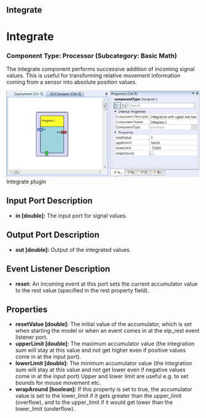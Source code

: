 ##

## Integrate

# Integrate

### Component Type: Processor (Subcategory: Basic Math)

The integrate component performs successive addition of incoming signal values. This is useful for transforming relative movement information coming from a sensor into absolute position values.

![Screenshot: Integrate plugin](./img/Integrate.jpg "Screenshot: Integrate plugin")  
Integrate plugin

## Input Port Description

- **in \[double\]:** The input port for signal values.

## Output Port Description

- **out \[double\]:** Output of the integrated values.

## Event Listener Description

- **reset:** An incoming event at this port sets the current accumulator value to the rest value (specified in the rest property field).

## Properties

- **resetValue \[double\]:** The initial value of the accumulator, which is set when starting the model or when an event comes in at the elp_rest event listener port.
- **upperLimit \[double\]:** The maximum accumulator value (the integration sum will stay at this value and not get higher even if positive values come in at the input port).
- **lowerLimit \[double\]:** The minimum accumulator value (the integration sum will stay at this value and not get lower even if negative values come in at the input port) Upper and lower limit are useful e.g. to set bounds for mouse movement etc.
- **wrapAround \[boolean\]:** If this property is set to true, the accumulator value is set to the lower_limit if it gets greater than the upper_limit (overflow), and to the upper_limit if it would get lower than the lower_limit (underflow).
